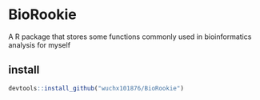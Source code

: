 # BioRookie
A R package that stores some functions commonly used in bioinformatics analysis for myself

## install

```R
devtools::install_github("wuchx101876/BioRookie")
```
